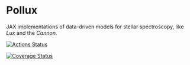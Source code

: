 # Pollux

JAX implementations of data-driven models for stellar spectroscopy, like _Lux_ and the
_Cannon_.

[![Actions Status][actions-badge]][actions-link]

<!-- [![Documentation Status][rtd-badge]][rtd-link] -->

[![Coverage Status][codecov-badge]][codecov-link]

<!-- [![PyPI version][pypi-version]][pypi-link] -->
<!-- [![PyPI platforms][pypi-platforms]][pypi-link] -->

<!-- SPHINX-START -->

<!-- prettier-ignore-start -->
[actions-badge]:            https://github.com/adrn/pollux/workflows/CI/badge.svg
[actions-link]:             https://github.com/adrn/pollux/actions
[codecov-badge]:            https://codecov.io/gh/adrn/pollux/graph/badge.svg?token=54TQPUSI2F
[codecov-link]:             https://codecov.io/gh/adrn/pollux
[pypi-link]:                https://pypi.org/project/pollux/
[pypi-platforms]:           https://img.shields.io/pypi/pyversions/pollux
[pypi-version]:             https://img.shields.io/pypi/v/pollux
[rtd-badge]:                https://readthedocs.org/projects/pollux/badge/?version=latest
[rtd-link]:                 https://pollux.readthedocs.io/en/latest/?badge=latest

<!-- prettier-ignore-end -->
